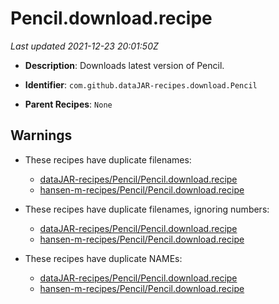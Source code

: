 # Pencil.download.recipe

_Last updated 2021-12-23 20:01:50Z_

- **Description**: Downloads latest version of Pencil.

- **Identifier**: `com.github.dataJAR-recipes.download.Pencil`

- **Parent Recipes**: `None`


## Warnings

- These recipes have duplicate filenames:
    - [dataJAR-recipes/Pencil/Pencil.download.recipe](/autopkg-dupe-tracker/dataJAR-recipes/Pencil/Pencil.download.recipe)
    - [hansen-m-recipes/Pencil/Pencil.download.recipe](/autopkg-dupe-tracker/hansen-m-recipes/Pencil/Pencil.download.recipe)

- These recipes have duplicate filenames, ignoring numbers:
    - [dataJAR-recipes/Pencil/Pencil.download.recipe](/autopkg-dupe-tracker/dataJAR-recipes/Pencil/Pencil.download.recipe)
    - [hansen-m-recipes/Pencil/Pencil.download.recipe](/autopkg-dupe-tracker/hansen-m-recipes/Pencil/Pencil.download.recipe)

- These recipes have duplicate NAMEs:
    - [dataJAR-recipes/Pencil/Pencil.download.recipe](/autopkg-dupe-tracker/dataJAR-recipes/Pencil/Pencil.download.recipe)
    - [hansen-m-recipes/Pencil/Pencil.download.recipe](/autopkg-dupe-tracker/hansen-m-recipes/Pencil/Pencil.download.recipe)